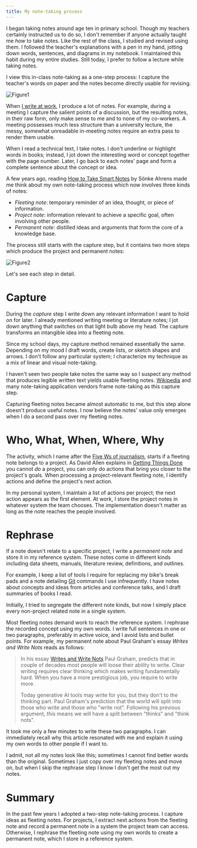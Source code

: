 ```yaml
---
title: My note-taking process
---
```


I began taking notes around age ten in primary school.  Though my teachers
certainly instructed us to do so, I don't remember if anyone actually taught me
_how_ to take notes.  Like the rest of the class, I studied and revised using
them.  I followed the teacher's explanations with a pen in my hand, jotting
down words, sentences, and diagrams in my notebook.  I maintained this habit
during my entire studies.  Still today, I prefer to follow a lecture while
taking notes.

I view this in-class note-taking as a one-step process: I capture the teacher's
words on paper and the notes become directly usable for revising.

![Figure1]({static}/images/note-taking-process-one-step.svg
           "In-class note-taking produces notes that I can directly use for
           revising.")

When [I write at work][BlogWriting], I produce a lot of notes. For example,
during a meeting I capture the salient points of a discussion, but the
resulting notes, in their raw form, only make sense to me and to none of my
co-workers.  A meeting possesses much less structure than a university lecture,
the messy, somewhat unreadable in-meeting notes require an extra pass to render
them usable.

When I read a technical text, I take notes.  I don't underline or highlight
words in books; instead, I jot down the interesting word or concept together
with the page number.  Later, I go back to each notes' page and form a complete
sentence about the concept or idea.

A few years ago, reading [How to Take Smart Notes][SmartNotes] by Sönke Ahrens
made me think about my own note-taking process which now involves three kinds
of notes:

* _Fleeting note_: temporary reminder of an idea, thought, or piece of
  information.
* _Project note_: information relevant to achieve a specific goal, often
  involving other people.
* _Permanent note_: distilled ideas and arguments that form the core of a
  knowledge base.

The process still starts with the capture step, but it contains two more steps
which produce the project and permanent notes:

![Figure2]({static}/images/note-taking-process-multi2.svg
           "Data flow in my two-step note-taking process")

Let's see each step in detail.

# Capture

During the _capture_ step I write down any relevant information I want to hold
on for later.  I already mentioned writing meeting or literature notes; I jot
down anything that switches on that light bulb above my head. The capture
transforms an intangible idea into a fleeting note.

Since my school days, my capture method remained essentially the same.
Depending on my mood I draft words, create lists, or sketch shapes and arrows.
I don't follow any particular system; I characterize my technique as a mix of
linear and visual note-taking.

I haven't seen two people take notes the same way so I suspect any method that
produces legible written text yields usable fleeting notes.
[Wikipedia][WikiNoteTaking] and many note-taking application vendors frame
note-taking as this capture step.

Capturing fleeting notes became almost automatic to me, but this step alone
doesn't produce useful notes.  I now believe the notes' value only emerges when
I do a second pass over my fleeting notes.

# Who, What, When, Where, Why

The activity, which I name after the [Five Ws of journalism][WikiFiveWs],
starts if a fleeting note belongs to a project.  As David Allen explains in
[Getting Things Done][WikiGtd] you cannot _do_ a project, you can only do
actions that bring you closer to the project's goals.  When processing a
project-relevant fleeting note, I identify actions and define the project's
next action.

In my personal system, I maintain a list of actions per project; the next
action appears as the first element.  At work, I store the project notes in
whatever system the team chooses.  The implementation doesn't matter as long as
the note reaches the people involved.

# Rephrase

If a note doesn't relate to a specific project, I write a _permanent note_ and
store it in my reference system.  These notes come in different kinds including
data sheets, manuals, literature review, definitions, and outlines.

For example, I keep a list of tools I require for replacing my bike's break
pads and a note detailing [Git](https://git-scm.com) commands I use
infrequently. I have notes about concepts and ideas from articles and
conference talks, and I draft summaries of books I read.

Initially, I tried to segregate the different note kinds, but now I simply
place every non-project related note in a single system.

Most fleeting notes demand work to reach the reference system.  I rephrase the
recorded concept using my own words.  I write full sentences in one or two
paragraphs, preferably in active voice, and I avoid lists and bullet points.
For example, my permanent note about Paul Graham's essay  _Writes and Write
Nots_ reads as follows:

> In his essay [Writes and Write Nots](https://paulgraham.com/writes.html) Paul
> Graham, predicts that in couple of decades most people will loose their
> ability to write.  Clear writing requires clear thinking which makes writing
> fundamentally hard.  When you have a more prestigious job, you require to
> write more.
>
> Today generative AI tools may write for you, but they don't to the thinking
> part.  Paul Graham's prediction that the world will split into those who
> write and those who "write not".  Following his previous argument, this
> means we will have a split between "thinks" and "think nots".

It took me only a few minutes to write these two paragraphs.  I can immediately
recall why this article resonated with me and explain it using my own words to
other people if I want to.

I admit, not all my notes look like this; sometimes I cannot find better words
than the original.  Sometimes I just copy over my fleeting notes and move on,
but when I skip the rephrase step I know I don't get the most out my notes.

# Summary

In the past few years I adopted a two-step note-taking process.  I capture
ideas as fleeting notes.  For projects, I extract next actions from the
fleeting note and record a permanent note in a system the project team can
access.  Otherwise, I rephrase the fleeting note using my own words to create a
permanent note, which I store in a reference system.

[BlogWriting]: {filename}2021-06-05-Writing.markdown
[WikiNoteTaking]: https://en.wikipedia.org/wiki/Note-taking
[WikiFiveWs]: https://en.wikipedia.org/wiki/Five_Ws
[SmartNotes]: https://www.soenkeahrens.de/en/takesmartnotes
[WikiGtd]: https://en.wikipedia.org/wiki/Getting_Things_Done
